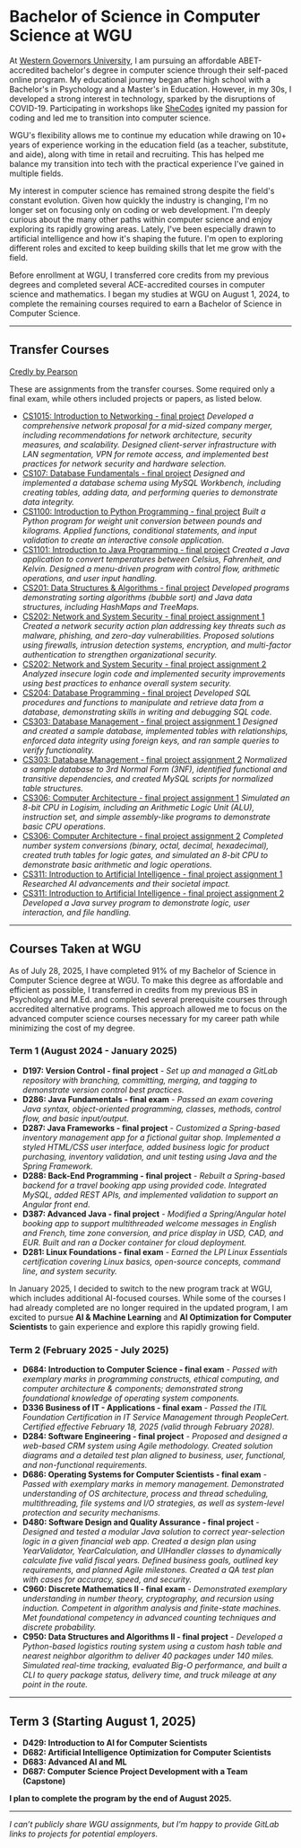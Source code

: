 # Bachelor of Science in Computer Science at WGU

At [Western Governors University](https://www.wgu.edu/online-it-degrees/computer-science.html), I am pursuing an affordable ABET-accredited bachelor's degree in computer science through their self-paced online program. My educational journey began after high school with a Bachelor's in Psychology and a Master's in Education. However, in my 30s, I developed a strong interest in technology, sparked by the disruptions of COVID-19. Participating in workshops like [SheCodes](https://www.shecodes.io/graduates/43613-sarah-gillard) ignited my passion for coding and led me to transition into computer science.

WGU's flexibility allows me to continue my education while drawing on 10+ years of experience working in the education field (as a teacher, substitute, and aide), along with time in retail and recruiting. This has helped me balance my transition into tech with the practical experience I've gained in multiple fields.

My interest in computer science has remained strong despite the field's constant evolution. Given how quickly the industry is changing, I'm no longer set on focusing only on coding or web development. I'm deeply curious about the many other paths within computer science and enjoy exploring its rapidly growing areas. Lately, I've been especially drawn to artificial intelligence and how it's shaping the future. I'm open to exploring different roles and excited to keep building skills that let me grow with the field.

Before enrollment at WGU, I transferred core credits from my previous degrees and completed several ACE-accredited courses in computer science and mathematics. I began my studies at WGU on August 1, 2024, to complete the remaining courses required to earn a Bachelor of Science in Computer Science.

---

## Transfer Courses
[Credly by Pearson](https://www.credly.com/users/sarah-gillard.97831083)

These are assignments from the transfer courses. Some required only a final exam, while others included projects or papers, as listed below.

- [CS1015: Introduction to Networking - final project](CS1015_Intro_To_Networking.pdf)
 *Developed a comprehensive network proposal for a mid-sized company merger, including recommendations for network architecture, security measures, and scalability. Designed client-server infrastructure with LAN segmentation, VPN for remote access, and implemented best practices for network security and hardware selection.*
- [CS107: Database Fundamentals - final project](CS107_Database_Fundamentals.pdf)
  *Designed and implemented a database schema using MySQL Workbench, including creating tables, adding data, and performing queries to demonstrate data integrity.*
- [CS1100: Introduction to Python Programming - final project](CS1100_Intro_To_Python.pdf)
  *Built a Python program for weight unit conversion between pounds and kilograms. Applied functions, conditional statements, and input validation to create an interactive console application.*
- [CS1101: Introduction to Java Programming - final project](CS1101_Intro_To_Java.pdf)
  *Created a Java application to convert temperatures between Celsius, Fahrenheit, and Kelvin. Designed a menu-driven program with control flow, arithmetic operations, and user input handling.*
- [CS201: Data Structures & Algorithms - final project](cs201_Data_Structures_And_Algorithms_1.pdf)  *Developed programs demonstrating sorting algorithms (bubble sort) and Java data structures, including HashMaps and TreeMaps.* 
- [CS202: Network and System Security - final project assignment 1](CS202_assignment1_SarahGillard.pdf)
  *Created a network security action plan addressing key threats such as malware, phishing, and zero-day vulnerabilities. Proposed solutions using firewalls, intrusion detection systems, encryption, and multi-factor authentication to strengthen organizational security.*
- [CS202: Network and System Security - final project assignment 2](CS202_assignment2_SarahGillard.pdf)
  *Analyzed insecure login code and implemented security improvements using best practices to enhance overall system security.*
- [CS204: Database Programming - final project](CS204_Database_Programming.pdf)
  *Developed SQL procedures and functions to manipulate and retrieve data from a database, demonstrating skills in writing and debugging SQL code.*
- [CS303: Database Management - final project assignment 1](CS303__Database_Management_Assignment1.pdf)
  *Designed and created a sample database, implemented tables with relationships, enforced data integrity using foreign keys, and ran sample queries to verify functionality.*
- [CS303: Database Management - final project assignment 2](CS303__Database_Management_Assignment2.pdf)
  *Normalized a sample database to 3rd Normal Form (3NF), identified functional and transitive dependencies, and created MySQL scripts for normalized table structures.*
- [CS306: Computer Architecture - final project assignment 1](https://github.com/sngillard/WGU_Transfer_Courses/blob/240b7f549df0c2a96b64bd6b9f4cd35788dfc2fa/CS306_assignment%201_SarahGillard.pdf)
*Simulated an 8-bit CPU in Logisim, including an Arithmetic Logic Unit (ALU), instruction set, and simple assembly-like programs to demonstrate basic CPU operations.*
- [CS306: Computer Architecture - final project assignment 2](https://github.com/sngillard/WGU_Transfer_Courses/blob/c7ff91290607b8b785fd864813cff599ac796a8f/CS306_assignment%202_SarahGillard.pdf)
*Completed number system conversions (binary, octal, decimal, hexadecimal), created truth tables for logic gates, and simulated an 8-bit CPU to demonstrate basic arithmetic and logic operations.*
- [CS311: Introduction to Artificial Intelligence - final project assignment 1](CS311_assignment1_SarahGillard.pdf)  *Researched AI advancements and their societal impact.*  
- [CS311: Introduction to Artificial Intelligence - final project assignment 2](CS311_assignment2_SarahGillard.pdf)  *Developed a Java survey program to demonstrate logic, user interaction, and file handling.*  



---

## Courses Taken at WGU
As of July 28, 2025, I have completed 91% of my Bachelor of Science in Computer Science degree at WGU. To make this degree as affordable and efficient as possible, I transferred in credits from my previous BS in Psychology and M.Ed. and completed several prerequisite courses through accredited alternative programs. This approach allowed me to focus on the advanced computer science courses necessary for my career path while minimizing the cost of my degree.

### Term 1 (August 2024 - January 2025)
- **D197: Version Control - final project** - *Set up and managed a GitLab repository with branching, committing, merging, and tagging to demonstrate version control best practices.*
- **D286: Java Fundamentals - final exam** - *Passed an exam covering Java syntax, object-oriented programming, classes, methods, control flow, and basic input/output.*
- **D287: Java Frameworks - final project** - *Customized a Spring-based inventory management app for a fictional guitar shop. Implemented a styled HTML/CSS user interface, added business logic for product purchasing, inventory validation, and unit testing using Java and the Spring Framework.* 
- **D288: Back-End Programming - final project** - *Rebuilt a Spring-based backend for a travel booking app using provided code. Integrated MySQL, added REST APIs, and implemented validation to support an Angular front end.* 
- **D387: Advanced Java - final project** - *Modified a Spring/Angular hotel booking app to support multithreaded welcome messages in English and French, time zone conversion, and price display in USD, CAD, and EUR. Built and ran a Docker container for cloud deployment.* 
- **D281: Linux Foundations - final exam** - *Earned the LPI Linux Essentials certification covering Linux basics, open-source concepts, command line, and system security.*  

In January 2025, I decided to switch to the new program track at WGU, which includes additional AI-focused courses. While some of the courses I had already completed are no longer required in the updated program, I am excited to pursue **AI & Machine Learning** and **AI Optimization for Computer Scientists** to gain experience and explore this rapidly growing field.

### Term 2 (February 2025 - July 2025)
- **D684: Introduction to Computer Science - final exam** - *Passed with exemplary marks in programming constructs, ethical computing, and computer architecture & components; demonstrated strong foundational knowledge of operating system components.* 
- **D336 Business of IT - Applications - final exam** - *Passed the ITIL Foundation Certification in IT Service Management through PeopleCert. Certified effective February 18, 2025 (valid through February 2028).*
- **D284: Software Engineering - final project** - *Proposed and designed a web-based CRM system using Agile methodology. Created solution diagrams and a detailed test plan aligned to business, user, functional, and non-functional requirements.*   
- **D686: Operating Systems for Computer Scientists - final exam** - *Passed with exemplary marks in memory management. Demonstrated understanding of OS architecture, process and thread scheduling, multithreading, file systems and I/O strategies, as well as system-level protection and security mechanisms.*
- **D480: Software Design and Quality Assurance - final project** - *Designed and tested a modular Java solution to correct year-selection logic in a given financial web app. Created a design plan using YearValidator, YearCalculation, and UIHandler classes to dynamically calculate five valid fiscal years. Defined business goals, outlined key requirements, and planned Agile milestones. Created a QA test plan with cases for accuracy, speed, and security.*
- **C960: Discrete Mathematics II - final exam** - *Demonstrated exemplary understanding in number theory, cryptography, and recursion using induction. Competent in algorithm analysis and finite-state machines. Met foundational competency in advanced counting techniques and discrete probability.*
- **C950: Data Structures and Algorithms II - final project** - *Developed a Python-based logistics routing system using a custom hash table and nearest neighbor algorithm to deliver 40 packages under 140 miles. Simulated real-time tracking, evaluated Big-O performance, and built a CLI to query package status, delivery time, and truck mileage at any point in the route.*

---

## Term 3 (Starting August 1, 2025)
- **D429: Introduction to AI for Computer Scientists** 
- **D682: Artificial Intelligence Optimization for Computer Scientists** 
- **D683: Advanced AI and ML** 
- **D687: Computer Science Project Development with a Team (Capstone)** 

**I plan to complete the program by the end of August 2025.**

---

*I can’t publicly share WGU assignments, but I’m happy to provide GitLab links to projects for potential employers.*
